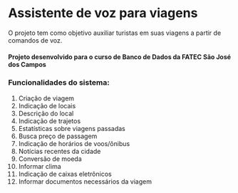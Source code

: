 # Assistente de voz para viagens

O projeto tem como objetivo auxiliar turistas em suas viagens a partir de comandos de voz.

#### Projeto desenvolvido para o curso de Banco de Dados da FATEC São José dos Campos

### Funcionalidades do sistema:

 1. Criação de viagem
 2. Indicação de locais
 3. Descrição do local
 4. Indicação de trajetos
 5. Estatísticas sobre viagens passadas
 6. Busca preço de passagem
 7. Indicação de horários de voos/ônibus
 8. Notícias recentes da cidade
 9. Conversão de moeda
 10. Informar clima
 11. Indicação de caixas eletrônicos
 12. Informar documentos necessários da viagem
  
